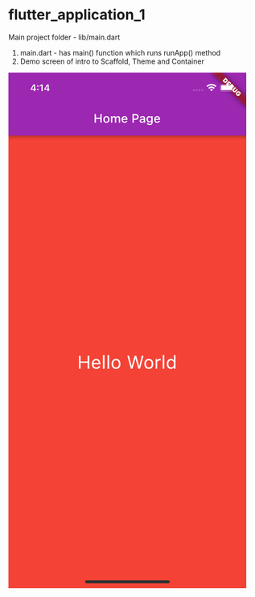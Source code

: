 # flutter_application_1

Main project folder - lib/main.dart

1. main.dart - has main() function which runs runApp() method
2. Demo screen of intro to Scaffold, Theme and Container

![demo screen](https://github.com/ajhavery/flutter_application_1/blob/dev%23ch1/demo/sim_screen_1.png)
